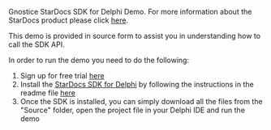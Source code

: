 Gnostice StarDocs SDK for Delphi Demo. 
For more information about the StarDocs product please click [here](www.gnostice.com/stardocs.asp).

This demo is provided in source form to assist you in understanding how to call the SDK API. 

In order to run the demo you need to do the following:

1. Sign up for free trial [here](www.gnostice.com/stardocs.asp?show=trial)
2. Install the [StarDocs SDK for Delphi](https://github.com/Gnostice/StarDocs/tree/master/SDK/Delphi/Source) by following the instructions in the readme file [here](https://github.com/Gnostice/StarDocs/blob/master/SDK/Delphi/Source/README.txt)
3. Once the SDK is installed, you can simply download all the files from the "Source" folder, open the project file in your Delphi IDE and run the demo
